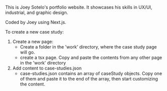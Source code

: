 This is Joey Sotelo's portfolio website. It showcases his skills in UX/UI, industrial, and graphic design.

Coded by Joey using Next.js.

To create a new case study:
1. Create a new page:
    - Create a folder in the 'work' directory, where the case study page will go.
    - create a tsx page. Copy and paste the contents from any other page in the 'work' directory
2. Add content to case-studies.json
    - case-studies.json contains an array of caseStudy objects. Copy one of them and paste it to the end of the array, then start customizing the content.